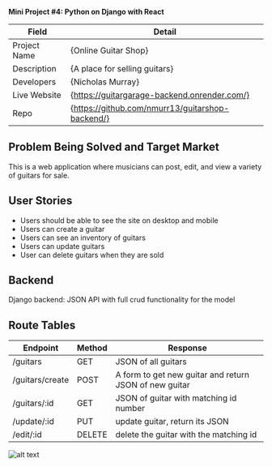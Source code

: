 **Mini Project #4: Python on Django with React**

| Field | Detail |
|-------|--------|
| Project Name | {Online Guitar Shop}|
| Description | {A place for selling guitars} |
| Developers | {Nicholas Murray} |
| Live Website | {https://guitargarage-backend.onrender.com/} |
| Repo | {https://github.com/nmurr13/guitarshop-backend/} |

## Problem Being Solved and Target Market

This is a web application where musicians can post, edit, and view a variety of guitars
for sale.

## User Stories

- Users should be able to see the site on desktop and mobile
- Users can create a guitar
- Users can see an inventory of guitars
- Users can update guitars
- User can delete guitars when they are sold

## Backend 

Django backend: JSON API with full crud functionality for the model

## Route Tables

| Endpoint | Method | Response |
| -------- | ------ | -------- | 
| /guitars | GET | JSON of all guitars| 
| /guitars/create | POST | A form to get new guitar and return JSON of new guitar|
| /guitars/:id | GET | JSON of guitar with matching id number| 
| /update/:id | PUT | update guitar, return its JSON |
| /edit/:id | DELETE | delete the guitar with the matching id|

![alt text](https://i.ibb.co/cX5YGLR/erd.png)
